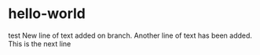 # hello-world
test
New line of text added on branch.
Another line of text has been added.
This is the next line
